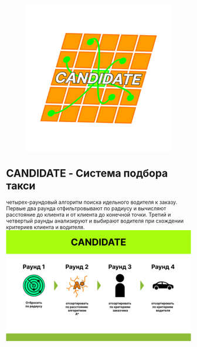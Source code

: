 <div align="center">
  <img src="Candidate_Logo.png" alt="Логотип CANDIDATE" width="400">
</div>
<h1>CANDIDATE - Система подбора такси</h1>
четырех-раундовый алгоритм поиска идельного водителя к заказу.
Первые два раунда отфильтровывают по радиусу и вычисляют расстояние до клиента и от
клиента до конечной точки.
Третий и четвертый раунды анализируют и выбирают водителя при схождении критериев
клиента и водителя.
<div align="center">
  <img src="raunds_sys.png" alt="Алг CANDIDATE" width="800">
</div>